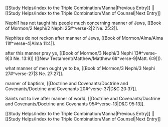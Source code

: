 [[Study Helps/Index to the Triple Combination/Manna|Previous Entry]]  ||  [[Study Helps/Index to the Triple Combination/Man of Counsel|Next Entry]]

 Nephi1 has not taught his people much concerning manner of Jews, [[Book of Mormon/2 Nephi/2 Nephi 25#^verse-2|2 Ne. 25:2]].

 Nephites do not reckon after manner of Jews, [[Book of Mormon/Alma/Alma 11#^verse-4|Alma 11:4]].

 after this manner pray ye, [[Book of Mormon/3 Nephi/3 Nephi 13#^verse-9|3 Ne. 13:9]] ([[New Testament/Matthew/Matthew 6#^verse-9|Matt. 6:9]]).

 what manner of men ought ye to be, [[Book of Mormon/3 Nephi/3 Nephi 27#^verse-27|3 Ne. 27:27]].

 manner of baptism, [[Doctrine and Covenants/Doctrine and Covenants/Doctrine and Covenants 20#^verse-37|D&C 20:37]].

 Saints not to live after manner of world, [[Doctrine and Covenants/Doctrine and Covenants/Doctrine and Covenants 95#^verse-13|D&C 95:13]].

[[Study Helps/Index to the Triple Combination/Manna|Previous Entry]]  ||  [[Study Helps/Index to the Triple Combination/Man of Counsel|Next Entry]]